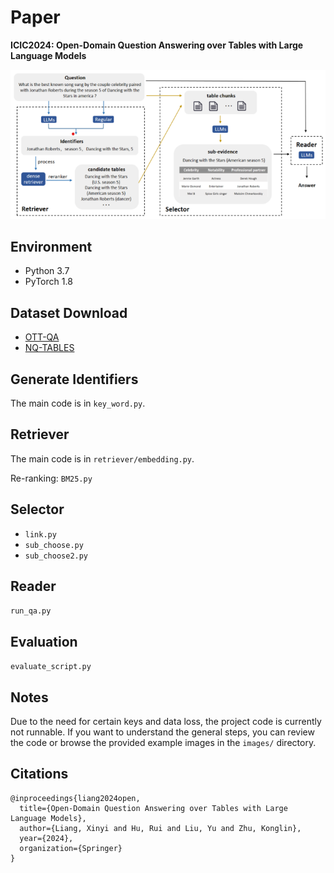 # Paper

**ICIC2024: Open-Domain Question Answering over Tables with Large Language Models**

![image](image/overview.png)

## Environment
- Python 3.7
- PyTorch 1.8

## Dataset Download
- [OTT-QA](https://opendatalab.org.cn/OpenDataLab/OTT-QA)
- [NQ-TABLES](https://github.com/google-research/tapas/blob/master/DENSE_TABLE_RETRIEVER.md)

## Generate Identifiers
The main code is in `key_word.py`.

## Retriever
The main code is in `retriever/embedding.py`.

Re-ranking: `BM25.py`

## Selector
- `link.py`
- `sub_choose.py`
- `sub_choose2.py`

## Reader
`run_qa.py`

## Evaluation
`evaluate_script.py`

## Notes
Due to the need for certain keys and data loss, the project code is currently not runnable. If you want to understand the general steps, you can review the code or browse the provided example images in the `images/` directory.

## Citations
```text
@inproceedings{liang2024open,
  title={Open-Domain Question Answering over Tables with Large Language Models},
  author={Liang, Xinyi and Hu, Rui and Liu, Yu and Zhu, Konglin},
  year={2024},
  organization={Springer}
}
```
